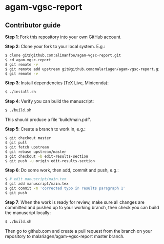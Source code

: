 # agam-vgsc-report

## Contributor guide

**Step 1**: Fork this repository into your own GitHub account.

**Step 2**: Clone your fork to your local system. E.g.:

```bash
$ clone git@github.com:alimanfoo/agam-vgsc-report.git
$ cd agam-vgsc-report
$ git remote -v
$ git remote add upstream git@github.com:malariagen/agam-vgsc-report.git
$ git remote -v
```

**Step 3**: Install dependencies (TeX Live, Miniconda):

```bash
$ ./install.sh
```

**Step 4**: Verify you can build the manuscript:

```bash
$ ./build.sh
```

This should produce a file 'build/main.pdf'.

**Step 5**: Create a branch to work in, e.g.:

```bash
$ git checkout master
$ git pull
$ git fetch upstream
$ git rebase upstream/master
$ git checkout -b edit-results-section
$ git push -u origin edit-results-section
```

**Step 6**: Do some work, then add, commit and push, e.g.:

```bash
$ # edit manuscript/main.tex
$ git add manuscript/main.tex
$ git commit -m 'corrected typo in results paragraph 1'
$ git push
```

**Step 7**: When the work is ready for review, make sure all changes
are committed and pushed up to your working branch, then check you can
build the manuscript locally:

```bash
$ ./build.sh
```

Then go to github.com and create a pull request from the branch on
your repository to malariagen/agam-vgsc-report master branch.
